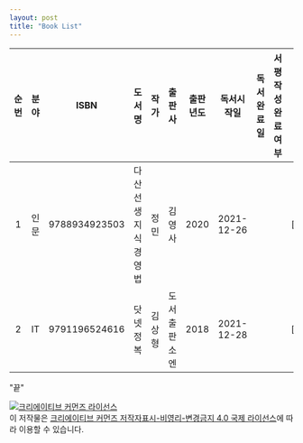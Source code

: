 ```yaml
---
layout: post
title: "Book List"
---
```


|순번|분야|ISBN|도서명|작가|출판사|출판년도|독서시작일|독서완료일|서평작성완료여부|[]|
|:-:|:-:|:-:|:-:|:-:|:-:|:-:|:-:|:-:|:-:|:-:|
|1|인문|9788934923503|다산선생 지식경영법|정민|김영사|2020|2021-12-26|||[x]|
|2|IT|9791196524616|닷넷 정복|김상형|도서출판<BR> 소엔|2018|2021-12-28|||[o]|


"끝"

<a rel="license" href="http://creativecommons.org/licenses/by-nc-nd/4.0/"><img alt="크리에이티브 커먼즈 라이선스" style="border-width:0" src="https://i.creativecommons.org/l/by-nc-nd/4.0/88x31.png" /></a><br />이 저작물은 <a rel="license" href="http://creativecommons.org/licenses/by-nc-nd/4.0/">크리에이티브 커먼즈 저작자표시-비영리-변경금지 4.0 국제 라이선스</a>에 따라 이용할 수 있습니다.







